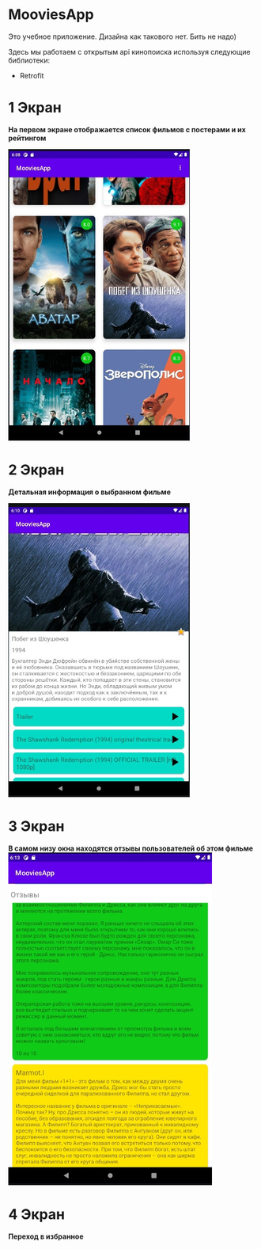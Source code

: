 # MooviesApp
Это учебное приложение. Дизайна как такового нет. Бить не надо)

Здесь мы работаем с открытым api кинопоиска используя следующие библиотеки:
* Retrofit

# 1 Экран 

__На первом экране отображается список фильмов с постерами и их рейтингом__

![Screenshot](https://github.com/Sominisadssadd/MooviesApp/blob/master/images_for_readme/5_image.jpg)

# 2 Экран
__Детальная информация о выбранном фильме__

![Screenshot](https://github.com/Sominisadssadd/MooviesApp/blob/master/images_for_readme/2_image.jpg)

# 3 Экран
__В самом низу окна находятся отзывы пользователей об этом фильме__
![Screenshot](https://github.com/Sominisadssadd/MooviesApp/blob/master/images_for_readme/4_image.jpg)

# 4 Экран 
__Переход в избранное__
